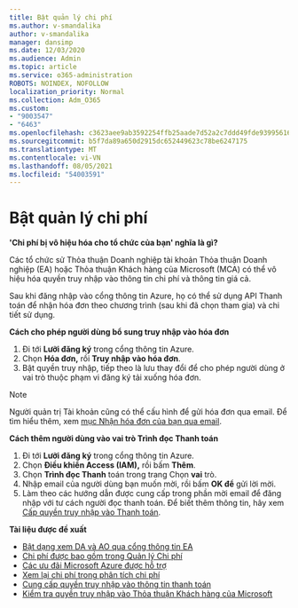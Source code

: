 ```yaml
---
title: Bật quản lý chi phí
ms.author: v-smandalika
author: v-smandalika
manager: dansimp
ms.date: 12/03/2020
ms.audience: Admin
ms.topic: article
ms.service: o365-administration
ROBOTS: NOINDEX, NOFOLLOW
localization_priority: Normal
ms.collection: Adm_O365
ms.custom:
- "9003547"
- "6463"
ms.openlocfilehash: c3623aee9ab3592254ffb25aade7d52a2c7ddd49fde939956162cd4008d5ba19
ms.sourcegitcommit: b5f7da89a650d2915dc652449623c78be6247175
ms.translationtype: MT
ms.contentlocale: vi-VN
ms.lasthandoff: 08/05/2021
ms.locfileid: "54003591"
---
```

# <a name="enable-cost-management"></a>Bật quản lý chi phí

**'Chi phí bị vô hiệu hóa cho tổ chức của bạn' nghĩa là gì?**

Các tổ chức sử Thỏa thuận Doanh nghiệp tài khoản Thỏa thuận Doanh nghiệp (EA) hoặc Thỏa thuận Khách hàng của Microsoft (MCA) có thể vô hiệu hóa quyền truy nhập vào thông tin chi phí và thông tin giá cả.

Sau khi đăng nhập vào cổng thông tin Azure, họ có thể sử dụng API Thanh toán để nhận hóa đơn theo chương trình (sau khi đã chọn tham gia) và chi tiết sử dụng.

**Cách cho phép người dùng bổ sung truy nhập vào hóa đơn**

1. Đi tới **Lưỡi đăng ký** trong cổng thông tin Azure.
2. Chọn **Hóa đơn,** rồi **Truy nhập vào hóa đơn**.
3. Bật quyền truy nhập, tiếp theo là lưu thay đổi để cho phép người dùng ở vai trò thuộc phạm vi đăng ký tải xuống hóa đơn.

> [!NOTE]
> Người quản trị Tài khoản cũng có thể cấu hình để gửi hóa đơn qua email. Để tìm hiểu thêm, xem [mục Nhận hóa đơn của bạn qua email](https://docs.microsoft.com/azure/cost-management-billing/manage/download-azure-invoice-daily-usage-date?).

**Cách thêm người dùng vào vai trò Trình đọc Thanh toán**

1. Đi tới **Lưỡi đăng ký** trong cổng thông tin Azure.
2. Chọn **Điều khiển Access (IAM),** rồi bấm **Thêm**.
3. Chọn **Trình đọc Thanh** toán trong trang Chọn **vai** trò.
4. Nhập email của người dùng bạn muốn mời, rồi bấm **OK để** gửi lời mời.
5. Làm theo các hướng dẫn được cung cấp trong phần mời email để đăng nhập với tư cách người đọc thanh toán. Để biết thêm thông tin, hãy xem [Cấp quyền truy nhập vào Thanh toán](https://docs.microsoft.com/azure/cost-management-billing/manage/manage-billing-access?WT.mc_id=Portal-Microsoft_Azure_Support#opt-in).

**Tài liệu được đề xuất**

- [Bật dạng xem DA và AO qua cổng thông tin EA](https://docs.microsoft.com/azure/cost-management-billing/costs/assign-access-acm-data?WT.mc_id=Portal-Microsoft_Azure_Support#enable-access-to-costs-in-the-ea-portal)
- [Chi phí được bao gồm trong Quản lý Chi phí](https://docs.microsoft.com/azure/cost-management-billing/costs/understand-cost-mgt-data?WT.mc_id=Portal-Microsoft_Azure_Support#costs-included-in-cost-management)
- [Các ưu đãi Microsoft Azure được hỗ trợ](https://docs.microsoft.com/azure/cost-management-billing/costs/understand-cost-mgt-data?WT.mc_id=Portal-Microsoft_Azure_Support#supported-microsoft-azure-offers)
- [Xem lại chi phí trong phân tích chi phí](https://docs.microsoft.com/azure/cost-management-billing/costs/quick-acm-cost-analysis?WT.mc_id=Portal-Microsoft_Azure_Support&tabs=azure-portal#review-costs-in-cost-analysis)
- [Cung cấp quyền truy nhập vào thông tin thanh toán](https://docs.microsoft.com/azure/cost-management-billing/manage/manage-billing-access?WT.mc_id=Portal-Microsoft_Azure_Support)
- [Kiểm tra quyền truy nhập vào Thỏa thuận Khách hàng của Microsoft](https://docs.microsoft.com/azure/cost-management-billing/manage/download-azure-invoice-daily-usage-date?WT.mc_id=Portal-Microsoft_Azure_Support#check-access-to-a-microsoft-customer-agreement)







